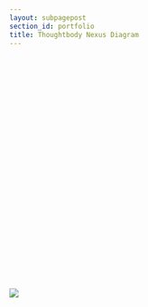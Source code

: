 ```yaml
---
layout: subpagepost
section_id: portfolio
title: Thoughtbody Nexus Diagram
---
```

<div class="full">
    <div class="row">
        <div class="large-12 large-centered columns">
          <div style='padding:75% 0 0 0;position:relative;'><iframe src='https://vimeo.com/showcase/7629449/embed' allowfullscreen frameborder='0' style='position:absolute;top:0;left:0;width:100%;height:100%;'></iframe></div>
        </div>
        <br>
        <br>
        <img src="../images/assets/Picture38.png">
    </div>
             